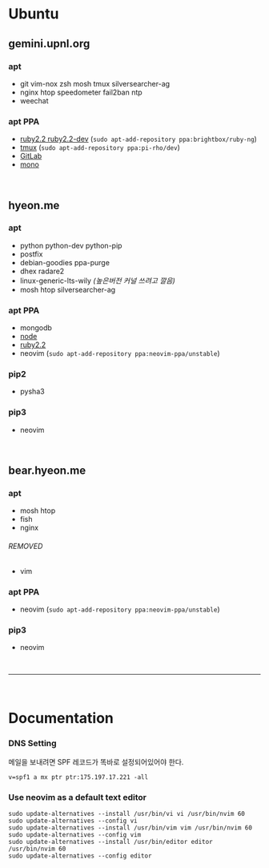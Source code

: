 Ubuntu
========

gemini.upnl.org
--------
### apt
- git vim-nox zsh mosh tmux silversearcher-ag
- nginx htop speedometer fail2ban ntp
- weechat

### apt PPA
- [ruby2.2 ruby2.2-dev](https://www.brightbox.com/docs/ruby/ubuntu/) (`sudo apt-add-repository ppa:brightbox/ruby-ng`)
- [tmux](https://launchpad.net/~pi-rho/+archive/ubuntu/dev) (`sudo apt-add-repository ppa:pi-rho/dev`)
- [GitLab](https://about.gitlab.com/downloads/#ubuntu1404)
- [mono](http://www.mono-project.com/docs/getting-started/install/linux/)

<br>

hyeon.me
--------
### apt
- python python-dev python-pip
- postfix
- debian-goodies ppa-purge
- dhex radare2
- linux-generic-lts-wily *(높은버전 커널 쓰려고 깔음)*
- mosh htop silversearcher-ag

### apt PPA
- mongodb
- [node](https://github.com/joyent/node/wiki/Installing-Node.js-via-package-manager#debian-and-ubuntu-based-linux-distributions)
- [ruby2.2](https://www.brightbox.com/blog/2015/01/05/ruby-2-2-0-packages-for-ubuntu/)
- neovim (`sudo apt-add-repository ppa:neovim-ppa/unstable`)

### pip2
- pysha3

### pip3
- neovim

<br>

bear.hyeon.me
--------
### apt
- mosh htop
- fish
- nginx

###### REMOVED
- vim

### apt PPA
- neovim (`sudo apt-add-repository ppa:neovim-ppa/unstable`)

### pip3
- neovim



<br>

--------

<br>



Documentation
========
### DNS Setting
메일을 보내려면 SPF 레코드가 똑바로 설정되어있어야 한다.

    v=spf1 a mx ptr ptr:175.197.17.221 -all

### Use neovim as a default text editor
```shell
sudo update-alternatives --install /usr/bin/vi vi /usr/bin/nvim 60
sudo update-alternatives --config vi
sudo update-alternatives --install /usr/bin/vim vim /usr/bin/nvim 60
sudo update-alternatives --config vim
sudo update-alternatives --install /usr/bin/editor editor /usr/bin/nvim 60
sudo update-alternatives --config editor
```
